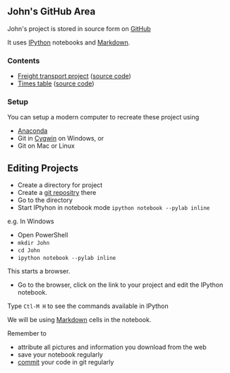 John's GitHub Area
----
John's project is stored in source form on [GitHub](https://github.com/peterwilliams97/john)

It uses [IPython](http://ipython.org/) notebooks and [Markdown](http://nbviewer.ipython.org/url/github.com/ipython/ipython/raw/master/examples/notebooks/Part%204%20-%20Markdown%20Cells.ipynb).

### Contents

* [Freight transport project](http://nbviewer.ipython.org/urls/raw.github.com/peterwilliams97/john/master/freight_transport_project.ipynb) ([source code](https://github.com/peterwilliams97/john/blob/master/freight_transport_project.ipynb))
* [Times table](http://nbviewer.ipython.org/urls/raw.github.com/peterwilliams97/john/master/Times%20Table.ipynb) ([source code](https://github.com/peterwilliams97/john/blob/master/Times%20Table.ipynb))


### Setup
You can setup a modern computer to recreate these project using
* [Anaconda](https://store.continuum.io/)
* Git in [Cygwin](http://www.cygwin.com/install.html) on Windows, or
* Git on Mac or Linux

Editing Projects
---
* Create a directory for project
* Create a [git repositry](https://github.com/peterwilliams97/john/blob/master/git.md) there
* Go to the directory
* Start IPtyhon in notebook mode
  `ipython notebook --pylab inline`
  
e.g. In Windows
* Open PowerShell
* `mkdir John`
* `cd John`
* `ipython notebook --pylab inline`

This starts a browser. 

* Go to the browser, click on the link to your project and edit the IPython notebook.

Type `Ctl-M H` to see the commands available in IPython

We will be using [Markdown](http://nbviewer.ipython.org/url/github.com/ipython/ipython/raw/master/examples/notebooks/Part%204%20-%20Markdown%20Cells.ipynb) cells in the notebook.

Remember to 
* attribute all pictures and information you download from the web
* save your notebook regularly
* [commit](https://github.com/peterwilliams97/john/blob/master/git.md#editing-in-cygwin-on-windows-in-this-example) your code in git regularly




